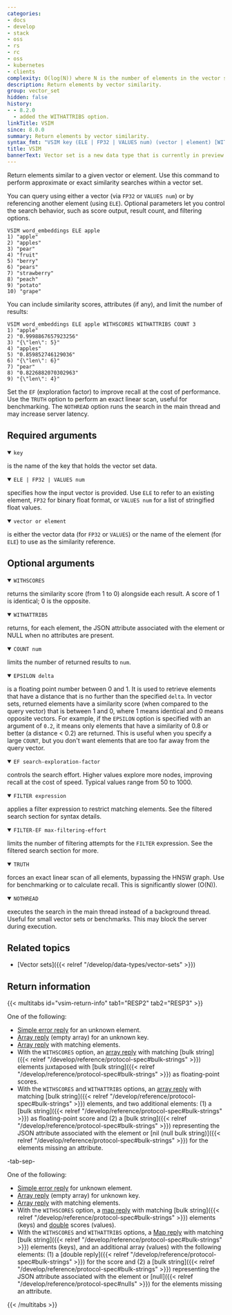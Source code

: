```yaml
---
categories:
- docs
- develop
- stack
- oss
- rs
- rc
- oss
- kubernetes
- clients
complexity: O(log(N)) where N is the number of elements in the vector set.
description: Return elements by vector similarity.
group: vector_set
hidden: false
history:
- - 8.2.0
  - added the WITHATTRIBS option.
linkTitle: VSIM
since: 8.0.0
summary: Return elements by vector similarity.
syntax_fmt: "VSIM key (ELE | FP32 | VALUES num) (vector | element) [WITHSCORES] [WITHATTRIBS] [COUNT num]\n  [EPSILON delta] [EF search-exploration-factor] [FILTER expression] [FILTER-EF max-filtering-effort]\n  [TRUTH] [NOTHREAD]"
title: VSIM
bannerText: Vector set is a new data type that is currently in preview and may be subject to change.
---
```


Return elements similar to a given vector or element. Use this command to perform approximate or exact similarity searches within a vector set.

You can query using either a vector (via `FP32` or `VALUES num`) or by referencing another element (using `ELE`). Optional parameters let you control the search behavior, such as score output, result count, and filtering options.

```shell
VSIM word_embeddings ELE apple
1) "apple"
2) "apples"
3) "pear"
4) "fruit"
5) "berry"
6) "pears"
7) "strawberry"
8) "peach"
9) "potato"
10) "grape"
```

You can include similarity scores, attributes (if any), and limit the number of results:

```shell
VSIM word_embeddings ELE apple WITHSCORES WITHATTRIBS COUNT 3
1) "apple"
2) "0.9998867657923256"
3) "{\"len\": 5}"
4) "apples"
5) "0.859852746129036"
6) "{\"len\": 6}"
7) "pear"
8) "0.8226882070302963"
9) "{\"len\": 4}"
```

Set the `EF` (exploration factor) to improve recall at the cost of performance. Use the `TRUTH` option to perform an exact linear scan, useful for benchmarking. The `NOTHREAD` option runs the search in the main thread and may increase server latency.

## Required arguments

<details open>
<summary><code>key</code></summary>

is the name of the key that holds the vector set data.
</details>

<details open>
<summary><code>ELE | FP32 | VALUES num</code></summary>

specifies how the input vector is provided. Use `ELE` to refer to an existing element, `FP32` for binary float format, or `VALUES num` for a list of stringified float values.
</details>

<details open>
<summary><code>vector or element</code></summary>

is either the vector data (for `FP32` or `VALUES`) or the name of the element (for `ELE`) to use as the similarity reference.
</details>

## Optional arguments

<details open>
<summary><code>WITHSCORES</code></summary>

returns the similarity score (from 1 to 0) alongside each result. A score of 1 is identical; 0 is the opposite.
</details>

<details open>
<summary><code>WITHATTRIBS</code></summary>

returns, for each element, the JSON attribute associated with the element or NULL when no attributes are present.
</details>

<details open>
<summary><code>COUNT num</code></summary>

limits the number of returned results to `num`.
</details>

<details open>
<summary><code>EPSILON delta</code></summary>

is a floating point number between 0 and 1. It is used to retrieve elements that have a distance that is no further than the specified `delta`. In vector sets, returned elements have a similarity score (when compared to the query vector) that is between 1 and 0, where 1 means identical and 0 means opposite vectors. For example, if the `EPSILON` option is specified with an argument of `0.2`, it means only elements that have a similarity of 0.8 or better (a distance < 0.2) are returned. This is useful when you specify a large `COUNT`, but you don't want elements that are too far away from the query vector.
</details>

<details open>
<summary><code>EF search-exploration-factor</code></summary>

controls the search effort. Higher values explore more nodes, improving recall at the cost of speed. Typical values range from 50 to 1000.
</details>

<details open>
<summary><code>FILTER expression</code></summary>

applies a filter expression to restrict matching elements. See the filtered search section for syntax details.
</details>

<details open>
<summary><code>FILTER-EF max-filtering-effort</code></summary>

limits the number of filtering attempts for the `FILTER` expression. See the filtered search section for more.
</details>

<details open>
<summary><code>TRUTH</code></summary>

forces an exact linear scan of all elements, bypassing the HNSW graph. Use for benchmarking or to calculate recall. This is significantly slower (O(N)).
</details>

<details open>
<summary><code>NOTHREAD</code></summary>

executes the search in the main thread instead of a background thread. Useful for small vector sets or benchmarks. This may block the server during execution.
</details>

## Related topics

- [Vector sets]({{< relref "/develop/data-types/vector-sets" >}})

## Return information

{{< multitabs id="vsim-return-info" 
    tab1="RESP2" 
    tab2="RESP3" >}}

One of the following:
* [Simple error reply](../../develop/reference/protocol-spec/#simple-errors) for an unknown element.
* [Array reply](../../develop/reference/protocol-spec#arrays) (empty array) for an unknown key.
* [Array reply](../../develop/reference/protocol-spec#arrays) with matching elements.
* With the `WITHSCORES` option, an [array reply](../../develop/reference/protocol-spec#arrays) with matching [bulk string]({{< relref "/develop/reference/protocol-spec#bulk-strings" >}}) elements juxtaposed with [bulk string]({{< relref "/develop/reference/protocol-spec#bulk-strings" >}}) as floating-point scores.
* With the `WITHSCORES` and `WITHATTRIBS` options, an [array reply](../../develop/reference/protocol-spec#arrays) with matching [bulk string]({{< relref "/develop/reference/protocol-spec#bulk-strings" >}}) elements, and two additional elements: (1) a [bulk string]({{< relref "/develop/reference/protocol-spec#bulk-strings" >}}) as floating-point score and (2) a [bulk string]({{< relref "/develop/reference/protocol-spec#bulk-strings" >}}) representing the JSON attribute associated with the element or [nil (null bulk string)]({{< relref "/develop/reference/protocol-spec#bulk-strings" >}}) for the elements missing an attribute.

-tab-sep-

One of the following:
* [Simple error reply](../../develop/reference/protocol-spec/#simple-errors) for unknown element.
* [Array reply](../../develop/reference/protocol-spec#arrays) (empty array) for unknown key.
* [Array reply](../../develop/reference/protocol-spec#arrays) with matching elements.
* With the `WITHSCORES` option, a [map reply](../../develop/reference/protocol-spec#maps) with matching [bulk string]({{< relref "/develop/reference/protocol-spec#bulk-strings" >}}) elements (keys) and  [double](../../develop/reference/protocol-spec#doubles) scores (values).
* With the `WITHSCORES` and `WITHATTRIBS` options, a [Map reply](../../develop/reference/protocol-spec#maps) with matching [bulk string]({{< relref "/develop/reference/protocol-spec#bulk-strings" >}}) elements (keys), and an additional array (values) with the following elements: (1) a [double reply]({{< relref "/develop/reference/protocol-spec#bulk-strings" >}})  for the score and (2) a [bulk string]({{< relref "/develop/reference/protocol-spec#bulk-strings" >}}) representing the JSON attribute associated with the element or [null]({{< relref "/develop/reference/protocol-spec#nulls" >}}) for the elements missing an attribute.

{{< /multitabs >}}
